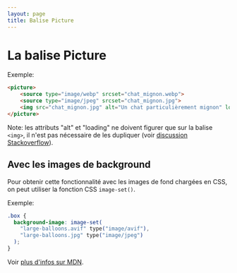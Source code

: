 ```yaml
---
layout: page
title: Balise Picture
---
```


La balise Picture
===

Exemple:

```html
<picture>
    <source type="image/webp" srcset="chat_mignon.webp">
    <source type="image/jpeg" srcset="chat_mignon.jpg">
    <img src="chat_mignon.jpg" alt="Un chat particulièrement mignon" loading="lazy">
</picture>
```
Note: les attributs "alt" et "loading" ne doivent figurer que sur la balise `<img>`, il n'est pas nécessaire de les dupliquer (voir [discussion Stackoverflow](https://stackoverflow.com/questions/24025464/lazy-loading-html5-picture-element)).

## Avec les images de background

Pour obtenir cette fonctionnalité avec les images de fond chargées en CSS, on peut utiliser la fonction CSS `image-set()`.

Exemple:

```css
.box {
  background-image: image-set(
    "large-balloons.avif" type("image/avif"),
    "large-balloons.jpg" type("image/jpeg")
  );
}

```

Voir [plus d'infos sur MDN](https://developer.mozilla.org/fr/docs/Web/CSS/image/image-set).
